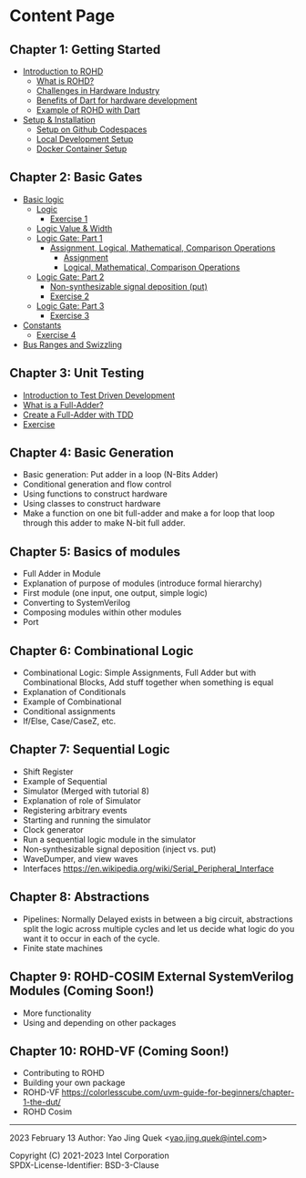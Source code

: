# Content Page

## Chapter 1: Getting Started

- [Introduction to ROHD](./chapter_1/00_introduction_to_rohd.md)
  - [What is ROHD?](./chapter_1/00_introduction_to_rohd.md)
  - [Challenges in Hardware Industry](./chapter_1/00_introduction_to_rohd.md#challenges-in-hardware-industry)
  - [Benefits of Dart for hardware development](./chapter_1/00_introduction_to_rohd.md#benefits-of-dart-for-hardware-development)
  - [Example of ROHD with Dart](./chapter_1/00_introduction_to_rohd.md#example-of-rohd-with-dart)
- [Setup & Installation](./chapter_1/01_setup_installation.md)
  - [Setup on Github Codespaces](./chapter_1/01_setup_installation.md#setup-on-github-codespaces-recommended)
  - [Local Development Setup](./chapter_1/01_setup_installation.md#local-development-setup)
  - [Docker Container Setup](./chapter_1/01_setup_installation.md#docker-container-setup)

## Chapter 2: Basic Gates

- [Basic logic](./chapter_2/00_basic_logic.md#basic-logic)
  - [Logic](./chapter_2/00_basic_logic.md#logic)
    - [Exercise 1](./chapter_2/00_basic_logic.md#exercise-1)
  - [Logic Value & Width](./chapter_2/00_basic_logic.md#logic-value--width)
  - [Logic Gate: Part 1](./chapter_2/00_basic_logic.md#logic-gate-part-1)
    - [Assignment, Logical, Mathematical, Comparison Operations](./chapter_2/00_basic_logic.md#assignment-logical-mathematical-comparison-operations)
      - [Assignment](./chapter_2/00_basic_logic.md#assignment)
      - [Logical, Mathematical, Comparison Operations](./chapter_2/00_basic_logic.md#logical-mathematical-comparison-operations)
  - [Logic Gate: Part 2](./chapter_2/00_basic_logic.md#logic-gate-part-2)
    - [Non-synthesizable signal deposition (put)](./chapter_2/00_basic_logic.md#non-synthesizable-signal-deposition-put)
    - [Exercise 2](./chapter_2/00_basic_logic.md#exercise-2)
  - [Logic Gate: Part 3](./chapter_2/00_basic_logic.md#logic-gate-part-3)
    - [Exercise 3](./chapter_2/00_basic_logic.md#exercise-3)
- [Constants](./chapter_2/00_basic_logic.md#constants)
  - [Exercise 4](./chapter_2/00_basic_logic.md#exercise-4)
- [Bus Ranges and Swizzling](./chapter_2/00_basic_logic.md#bus-ranges-and-swizzling)

## Chapter 3: Unit Testing

- [Introduction to Test Driven Development](./chapter_3/00_unit_test.md#introduction-to-test-driven-development)
- [What is a Full-Adder?](./chapter_3/00_unit_test.md#what-is-a-full-adder)
- [Create a Full-Adder with TDD](./chapter_3/00_unit_test.md#create-full-adder-with-tdd)
- [Exercise](./chapter_3/00_unit_test.md#exercise)

## Chapter 4: Basic Generation

- Basic generation: Put adder in a loop (N-Bits Adder)
- Conditional generation and flow control
- Using functions to construct hardware
- Using classes to construct hardware
- Make a function on one bit full-adder and make a for loop that loop through this adder to make N-bit full adder.

## Chapter 5: Basics of modules

- Full Adder in Module
- Explanation of purpose of modules (introduce formal hierarchy)
- First module (one input, one output, simple logic)
- Converting to SystemVerilog
- Composing modules within other modules
- Port

## Chapter 6: Combinational Logic

- Combinational Logic: Simple Assignments, Full Adder but with Combinational Blocks, Add stuff together when something is equal
- Explanation of Conditionals
- Example of Combinational
- Conditional assignments
- If/Else, Case/CaseZ, etc.

## Chapter 7: Sequential Logic

- Shift Register
- Example of Sequential
- Simulator (Merged with tutorial 8)
- Explanation of role of Simulator
- Registering arbitrary events
- Starting and running the simulator
- Clock generator
- Run a sequential logic module in the simulator
- Non-synthesizable signal deposition (inject vs. put)
- WaveDumper, and view waves
- Interfaces <https://en.wikipedia.org/wiki/Serial_Peripheral_Interface>

## Chapter 8: Abstractions

- Pipelines: Normally Delayed exists in between a big circuit, abstractions split the logic across multiple cycles and let us decide what logic do you want it to occur in each of the cycle.
- Finite state machines

## Chapter 9: ROHD-COSIM External SystemVerilog Modules (Coming Soon!)

- More functionality
- Using and depending on other packages

## Chapter 10: ROHD-VF (Coming Soon!)

- Contributing to ROHD
- Building your own package
- ROHD-VF <https://colorlesscube.com/uvm-guide-for-beginners/chapter-1-the-dut/>
- ROHD Cosim

----------------
2023 February 13
Author: Yao Jing Quek <<yao.jing.quek@intel.com>>

Copyright (C) 2021-2023 Intel Corporation  
SPDX-License-Identifier: BSD-3-Clause
